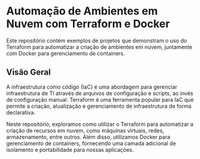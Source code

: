 # Automação de Ambientes em Nuvem com Terraform e Docker

 Este repositório contém exemplos de projetos que demonstram o uso do Terraform para automatizar a criação de ambientes em nuvem, juntamente com Docker para gerenciamento de containers.

## Visão Geral

A infraestrutura como código (IaC) é uma abordagem para gerenciar infraestrutura de TI através de arquivos de configuração e scripts, ao invés de configuração manual. Terraform é uma ferramenta popular para IaC que permite a criação, atualização e gerenciamento de infraestrutura de forma declarativa.

Neste repositório, exploramos como utilizar o Terraform para automatizar a criação de recursos em nuvem, como máquinas virtuais, redes, armazenamento, entre outros. Além disso, utilizamos Docker para gerenciamento de containers, fornecendo uma camada adicional de isolamento e portabilidade para nossas aplicações.
